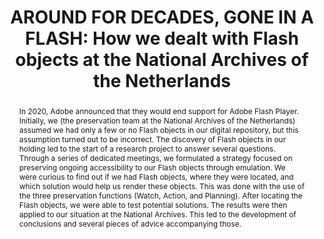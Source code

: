 ---
abstract: In 2020, Adobe announced that they would end support for Adobe Flash Player.
  Initially, we (the preservation team at the National Archives of the Netherlands)
  assumed we had only a few or no Flash objects in our digital repository, but this
  assumption turned out to be incorrect. The discovery of Flash objects in our holding
  led to the start of a research project to answer several questions. Through a series
  of dedicated meetings, we formulated a strategy focused on preserving ongoing accessibility
  to our Flash objects through emulation. We were curious to find out if we had Flash
  objects, where they were located, and which solution would help us render these
  objects. This was done with the use of the three preservation functions (Watch,
  Action, and Planning).  After locating the Flash objects, we were able to test potential
  solutions. The results were then applied to our situation at the National Archives.
  This led to the development of conclusions and several pieces of advice accompanying
  those.
creators:
- van Veenendaal, Remco
- Wijsman, Lotte
- Takema, Jacob
- Rappard, Marin
date: null
document_url: https://www.ideals.illinois.edu/items/128299/bitstreams/428963/data.pdf
grand_parent: iPRES
institutions: []
keywords:
- flash
- emulation
- migration
landing_page_url: https://hdl.handle.net/2142/121095
language: eng
layout: publication
license: CC-BY 4.0 International
notes_url: null
parent: iPRES 2023
presentation_url: https://hdl.handle.net/2142/121595
publication_type: paper
size: null
source_name: iPRES
title: 'AROUND FOR DECADES, GONE IN A FLASH: How we dealt with Flash objects at the
  National Archives of the Netherlands'
year: 2023
---
